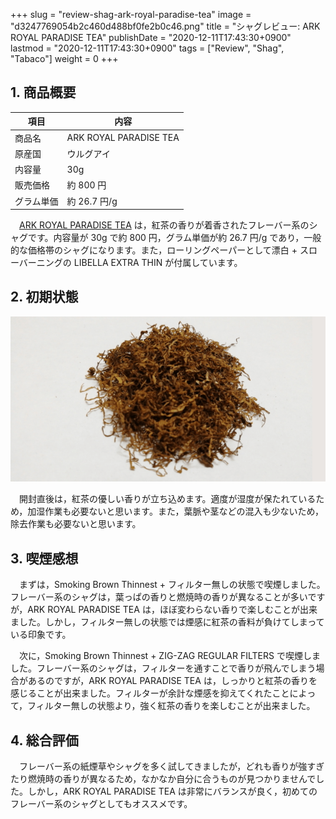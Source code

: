 +++
slug = "review-shag-ark-royal-paradise-tea"
image = "d3247769054b2c460d488bf0fe2b0c46.png"
title = "シャグレビュー: ARK ROYAL PARADISE TEA"
publishDate = "2020-12-11T17:43:30+0900"
lastmod = "2020-12-11T17:43:30+0900"
tags = ["Review", "Shag", "Tabaco"]
weight = 0
+++

## 1. 商品概要

| 項目 | 内容 |
|---|---|
| 商品名 | ARK ROYAL PARADISE TEA |
| 原産国 | ウルグアイ |
| 内容量 | 30g |
| 販売価格 | 約 800 円 |
| グラム単価 | 約 26.7 円/g |

　[ARK ROYAL PARADISE TEA](https://rpx.a8.net/svt/ejp?a8mat=3BDYDP+AUKDMA+2HOM+BWGDT&rakuten=y&a8ejpredirect=https%3A%2F%2Fhb.afl.rakuten.co.jp%2Fhgc%2Fg00pq7a4.2bo11488.g00pq7a4.2bo12d31%2Fa20052522171_3BDYDP_AUKDMA_2HOM_BWGDT%3Fpc%3Dhttps%253A%252F%252Fitem.rakuten.co.jp%252Fplaza%252F10015713%252F%26m%3Dhttp%253A%252F%252Fm.rakuten.co.jp%252Fplaza%252Fi%252F10015713%252F) は，紅茶の香りが着香されたフレーバー系のシャグです。内容量が 30g で約 800 円，グラム単価が約 26.7 円/g であり，一般的な価格帯のシャグになります。また，ローリングペーパーとして漂白 + スローバーニングの LIBELLA EXTRA THIN が付属しています。

## 2. 初期状態

![ARK ROYAL PARADISE TEA](9d70c275ac2e9aa56d873815890b0df3.png)

　開封直後は，紅茶の優しい香りが立ち込めます。適度が湿度が保たれているため，加湿作業も必要ないと思います。また，葉脈や茎などの混入も少ないため，除去作業も必要ないと思います。

## 3. 喫煙感想

　まずは，Smoking Brown Thinnest + フィルター無しの状態で喫煙しました。フレーバー系のシャグは，葉っぱの香りと燃焼時の香りが異なることが多いですが，ARK ROYAL PARADISE TEA は，ほぼ変わらない香りで楽しむことが出来ました。しかし，フィルター無しの状態では煙感に紅茶の香料が負けてしまっている印象です。


　次に，Smoking Brown Thinnest + ZIG-ZAG REGULAR FILTERS で喫煙しました。フレーバー系のシャグは，フィルターを通すことで香りが飛んでしまう場合があるのですが，ARK ROYAL PARADISE TEA は，しっかりと紅茶の香りを感じることが出来ました。フィルターが余計な煙感を抑えてくれたことによって，フィルター無しの状態より，強く紅茶の香りを楽しむことが出来ました。

## 4. 総合評価

　フレーバー系の紙煙草やシャグを多く試してきましたが，どれも香りが強すぎたり燃焼時の香りが異なるため，なかなか自分に合うものが見つかりませんでした。しかし，ARK ROYAL PARADISE TEA は非常にバランスが良く，初めてのフレーバー系のシャグとしてもオススメです。